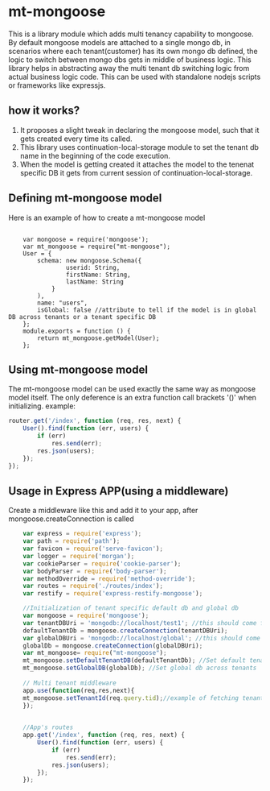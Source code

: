 # mt-mongoose
This is a library module which adds multi tenancy capability to mongoose. By default mongoose models are attached to a single mongo db, in scenarios where each tenant(customer) 
has its own mongo db defined, the logic to switch between mongo dbs gets in middle of business logic. This library helps in abstracting away the multi tenant db switching logic 
from actual business logic code. This can be used with standalone nodejs scripts or frameworks like expressjs.

## how it works?
1. It proposes a slight tweak in declaring the mongoose model, such that it gets created every time its called.
2. This library uses continuation-local-storage module to set the tenant db name in the beginning of the code execution.
3. When the model is getting created it attaches the model to the tenenat specific DB it gets from current session of continuation-local-storage.

## Defining mt-mongoose model 
Here is an example of how to create a mt-mongoose model
<pre><code class="language-javascript">
    var mongoose = require('mongoose');
    var mt_mongoose = require("mt-mongoose");
    User = {
        schema: new mongoose.Schema({
                userid: String,
                firstName: String,
                lastName: String
            }
        ),
        name: "users",
        isGlobal: false //attribute to tell if the model is in global DB across tenants or a tenant specific DB 
    };
    module.exports = function () {
        return mt_mongoose.getModel(User);
    };
</code></pre>

## Using mt-mongoose model 
The mt-mongoose model can be used exactly the same way as mongoose model itself. 
The only deference is an extra function call brackets '()' when initializing.
example:
```javascript
router.get('/index', function (req, res, next) {
    User().find(function (err, users) {
        if (err)
            res.send(err);
        res.json(users);
    });
});
```

## Usage in Express APP(using a middleware)
Create a middleware like this and add it to your app, after mongoose.createConnection is called
```javascript
    var express = require('express');
    var path = require('path');
    var favicon = require('serve-favicon');
    var logger = require('morgan');
    var cookieParser = require('cookie-parser');
    var bodyParser = require('body-parser');
    var methodOverride = require('method-override');
    var routes = require('./routes/index');
    var restify = require('express-restify-mongoose');

    //Initialization of tenant specific default db and global db 
    var mongoose = require('mongoose');
    var tenantDBUri = 'mongodb://localhost/test1'; //this should come from config
    defaultTenantDb = mongoose.createConnection(tenantDBUri);
    var globalDBUri = 'mongodb://localhost/global'; //this should come from config
    globalDb = mongoose.createConnection(globalDBUri);
    var mt_mongoose= require("mt-mongoose");
    mt_mongoose.setDefaultTenantDB(defaultTenantDb); //Set default tenant specific DB
    mt_mongoose.setGlobalDB(globalDb); //Set global db across tenants
    
    // Multi tenant middleware 
    app.use(function(req,res,next){
    mt_mongoose.setTenantId(req.query.tid);//example of fetching tenant id from a query parameter, this can be from use object , session etc.
    }); 

    
    //App's routes
    app.get('/index', function (req, res, next) {
        User().find(function (err, users) {
            if (err)
                res.send(err);
            res.json(users);
        });
    });
```












